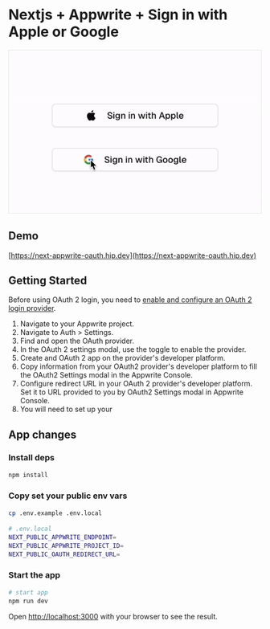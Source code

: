 # Nextjs + Appwrite + Sign in with Apple or Google

![Alt Text](public/apple-sign-in.gif)

## Demo

[https://next-appwrite-oauth.hip.dev](https://next-appwrite-oauth.hip.dev)

## Getting Started

Before using OAuth 2 login, you need to [enable and configure an OAuth 2 login provider](https://stage.appwrite.io/docs/products/auth/oauth2).

1. Navigate to your Appwrite project.
1. Navigate to Auth > Settings.
1. Find and open the OAuth provider.
1. In the OAuth 2 settings modal, use the toggle to enable the provider.
1. Create and OAuth 2 app on the provider's developer platform.
1. Copy information from your OAuth2 provider's developer platform to fill the OAuth2 Settings modal in the Appwrite Console.
1. Configure redirect URL in your OAuth 2 provider's developer platform. Set it to URL provided to you by OAuth2 Settings modal in Appwrite Console.
1. You will need to set up your

## App changes

### Install deps

```bash
npm install
```

### Copy set your public env vars

```bash
cp .env.example .env.local
```

```bash
# .env.local
NEXT_PUBLIC_APPWRITE_ENDPOINT=
NEXT_PUBLIC_APPWRITE_PROJECT_ID=
NEXT_PUBLIC_OAUTH_REDIRECT_URL=
```

### Start the app

```bash
# start app
npm run dev
```

Open [http://localhost:3000](http://localhost:3000) with your browser to see the result.
